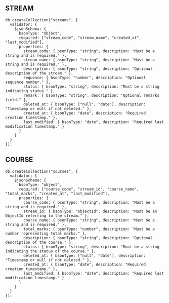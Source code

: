## STREAM
    db.createCollection("streams", {
      validator: {
        $jsonSchema: {
          bsonType: "object",
          required: ["stream_code", "stream_name", "created_at", "last_modified"],
          properties: {
            stream_code: { bsonType: "string", description: "Must be a string and is required." },
            stream_name: { bsonType: "string", description: "Must be a string and is required." },
            description: { bsonType: "string", description: "Optional description of the stream." },
            sequence: { bsonType: "number", description: "Optional sequence number." },
            status: { bsonType: "string", description: "Must be a string indicating status." },
            remark: { bsonType: "string", description: "Optional remarks field." },
            deleted_at: { bsonType: ["null", "date"], description: "Timestamp or null if not deleted." },
            created_at: { bsonType: "date", description: "Required creation timestamp." },
            last_modified: { bsonType: "date", description: "Required last modification timestamp." }
          }
        }
      }
    });

## COURSE
    db.createCollection("courses", {
      validator: {
        $jsonSchema: {
          bsonType: "object",
          required: ["course_code", "stream_id", "course_name", "total_marks", "created_at", "last_modified"],
          properties: {
            course_code: { bsonType: "string", description: "Must be a string and is required." },
            stream_id: { bsonType: "objectId", description: "Must be an ObjectId referring to the stream." },
            course_name: { bsonType: "string", description: "Must be a string and is required." },
            total_marks: { bsonType: "number", description: "Must be a number representing total marks." },
            description: { bsonType: "string", description: "Optional description of the course." },
            status: { bsonType: "string", description: "Must be a string indicating the status of the course." },
            deleted_at: { bsonType: ["null", "date"], description: "Timestamp or null if not deleted." },
            created_at: { bsonType: "date", description: "Required creation timestamp." },
            last_modified: { bsonType: "date", description: "Required last modification timestamp." }
          }
        }
      }
    });


